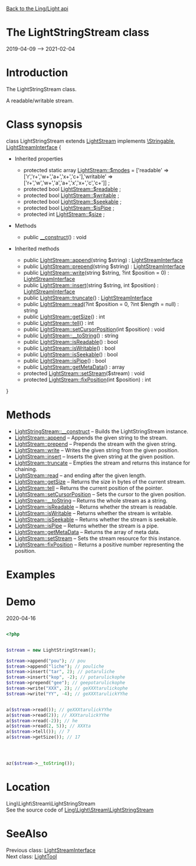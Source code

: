 [Back to the Ling/Light api](https://github.com/lingtalfi/Light/blob/master/doc/api/Ling/Light.md)



The LightStringStream class
================
2019-04-09 --> 2021-02-04






Introduction
============

The LightStringStream class.

A readable/writable stream.



Class synopsis
==============


class <span class="pl-k">LightStringStream</span> extends [LightStream](https://github.com/lingtalfi/Light/blob/master/doc/api/Ling/Light/Stream/LightStream.md) implements [\Stringable](https://wiki.php.net/rfc/stringable), [LightStreamInterface](https://github.com/lingtalfi/Light/blob/master/doc/api/Ling/Light/Stream/LightStreamInterface.md) {

- Inherited properties
    - protected static array [LightStream::$modes](#property-modes) = ['readable' => ['r','r+','w+','a+','x+','c+'],'writable' => ['r+','w','w+','a','a+','x','x+','c','c+']] ;
    - protected bool [LightStream::$readable](#property-readable) ;
    - protected bool [LightStream::$writable](#property-writable) ;
    - protected bool [LightStream::$seekable](#property-seekable) ;
    - protected bool [LightStream::$isPipe](#property-isPipe) ;
    - protected int [LightStream::$size](#property-size) ;

- Methods
    - public [__construct](https://github.com/lingtalfi/Light/blob/master/doc/api/Ling/Light/Stream/LightStringStream/__construct.md)() : void

- Inherited methods
    - public [LightStream::append](https://github.com/lingtalfi/Light/blob/master/doc/api/Ling/Light/Stream/LightStream/append.md)(string $string) : [LightStreamInterface](https://github.com/lingtalfi/Light/blob/master/doc/api/Ling/Light/Stream/LightStreamInterface.md)
    - public [LightStream::prepend](https://github.com/lingtalfi/Light/blob/master/doc/api/Ling/Light/Stream/LightStream/prepend.md)(string $string) : [LightStreamInterface](https://github.com/lingtalfi/Light/blob/master/doc/api/Ling/Light/Stream/LightStreamInterface.md)
    - public [LightStream::write](https://github.com/lingtalfi/Light/blob/master/doc/api/Ling/Light/Stream/LightStream/write.md)(string $string, ?int $position = 0) : [LightStreamInterface](https://github.com/lingtalfi/Light/blob/master/doc/api/Ling/Light/Stream/LightStreamInterface.md)
    - public [LightStream::insert](https://github.com/lingtalfi/Light/blob/master/doc/api/Ling/Light/Stream/LightStream/insert.md)(string $string, int $position) : [LightStreamInterface](https://github.com/lingtalfi/Light/blob/master/doc/api/Ling/Light/Stream/LightStreamInterface.md)
    - public [LightStream::truncate](https://github.com/lingtalfi/Light/blob/master/doc/api/Ling/Light/Stream/LightStream/truncate.md)() : [LightStreamInterface](https://github.com/lingtalfi/Light/blob/master/doc/api/Ling/Light/Stream/LightStreamInterface.md)
    - public [LightStream::read](https://github.com/lingtalfi/Light/blob/master/doc/api/Ling/Light/Stream/LightStream/read.md)(?int $position = 0, ?int $length = null) : string
    - public [LightStream::getSize](https://github.com/lingtalfi/Light/blob/master/doc/api/Ling/Light/Stream/LightStream/getSize.md)() : int
    - public [LightStream::tell](https://github.com/lingtalfi/Light/blob/master/doc/api/Ling/Light/Stream/LightStream/tell.md)() : int
    - public [LightStream::setCursorPosition](https://github.com/lingtalfi/Light/blob/master/doc/api/Ling/Light/Stream/LightStream/setCursorPosition.md)(int $position) : void
    - public [LightStream::__toString](https://github.com/lingtalfi/Light/blob/master/doc/api/Ling/Light/Stream/LightStream/__toString.md)() : string
    - public [LightStream::isReadable](https://github.com/lingtalfi/Light/blob/master/doc/api/Ling/Light/Stream/LightStream/isReadable.md)() : bool
    - public [LightStream::isWritable](https://github.com/lingtalfi/Light/blob/master/doc/api/Ling/Light/Stream/LightStream/isWritable.md)() : bool
    - public [LightStream::isSeekable](https://github.com/lingtalfi/Light/blob/master/doc/api/Ling/Light/Stream/LightStream/isSeekable.md)() : bool
    - public [LightStream::isPipe](https://github.com/lingtalfi/Light/blob/master/doc/api/Ling/Light/Stream/LightStream/isPipe.md)() : bool
    - public [LightStream::getMetaData](https://github.com/lingtalfi/Light/blob/master/doc/api/Ling/Light/Stream/LightStream/getMetaData.md)() : array
    - protected [LightStream::setStream](https://github.com/lingtalfi/Light/blob/master/doc/api/Ling/Light/Stream/LightStream/setStream.md)($stream) : void
    - protected [LightStream::fixPosition](https://github.com/lingtalfi/Light/blob/master/doc/api/Ling/Light/Stream/LightStream/fixPosition.md)(int $position) : int

}






Methods
==============

- [LightStringStream::__construct](https://github.com/lingtalfi/Light/blob/master/doc/api/Ling/Light/Stream/LightStringStream/__construct.md) &ndash; Builds the LightStringStream instance.
- [LightStream::append](https://github.com/lingtalfi/Light/blob/master/doc/api/Ling/Light/Stream/LightStream/append.md) &ndash; Appends the given string to the stream.
- [LightStream::prepend](https://github.com/lingtalfi/Light/blob/master/doc/api/Ling/Light/Stream/LightStream/prepend.md) &ndash; Prepends the stream with the given string.
- [LightStream::write](https://github.com/lingtalfi/Light/blob/master/doc/api/Ling/Light/Stream/LightStream/write.md) &ndash; Writes the given string from the given position.
- [LightStream::insert](https://github.com/lingtalfi/Light/blob/master/doc/api/Ling/Light/Stream/LightStream/insert.md) &ndash; Inserts the given string at the given position.
- [LightStream::truncate](https://github.com/lingtalfi/Light/blob/master/doc/api/Ling/Light/Stream/LightStream/truncate.md) &ndash; Empties the stream and returns this instance for chaining.
- [LightStream::read](https://github.com/lingtalfi/Light/blob/master/doc/api/Ling/Light/Stream/LightStream/read.md) &ndash; and ending after the given length.
- [LightStream::getSize](https://github.com/lingtalfi/Light/blob/master/doc/api/Ling/Light/Stream/LightStream/getSize.md) &ndash; Returns the size in bytes of the current stream.
- [LightStream::tell](https://github.com/lingtalfi/Light/blob/master/doc/api/Ling/Light/Stream/LightStream/tell.md) &ndash; Returns the current position of the pointer.
- [LightStream::setCursorPosition](https://github.com/lingtalfi/Light/blob/master/doc/api/Ling/Light/Stream/LightStream/setCursorPosition.md) &ndash; Sets the cursor to the given position.
- [LightStream::__toString](https://github.com/lingtalfi/Light/blob/master/doc/api/Ling/Light/Stream/LightStream/__toString.md) &ndash; Returns the whole stream as a string.
- [LightStream::isReadable](https://github.com/lingtalfi/Light/blob/master/doc/api/Ling/Light/Stream/LightStream/isReadable.md) &ndash; Returns whether the stream is readable.
- [LightStream::isWritable](https://github.com/lingtalfi/Light/blob/master/doc/api/Ling/Light/Stream/LightStream/isWritable.md) &ndash; Returns whether the stream is writable.
- [LightStream::isSeekable](https://github.com/lingtalfi/Light/blob/master/doc/api/Ling/Light/Stream/LightStream/isSeekable.md) &ndash; Returns whether the stream is seekable.
- [LightStream::isPipe](https://github.com/lingtalfi/Light/blob/master/doc/api/Ling/Light/Stream/LightStream/isPipe.md) &ndash; Returns whether the stream is a pipe.
- [LightStream::getMetaData](https://github.com/lingtalfi/Light/blob/master/doc/api/Ling/Light/Stream/LightStream/getMetaData.md) &ndash; Returns the array of meta data.
- [LightStream::setStream](https://github.com/lingtalfi/Light/blob/master/doc/api/Ling/Light/Stream/LightStream/setStream.md) &ndash; Sets the stream resource for this instance.
- [LightStream::fixPosition](https://github.com/lingtalfi/Light/blob/master/doc/api/Ling/Light/Stream/LightStream/fixPosition.md) &ndash; Returns a positive number representing the position.


Examples
==========

Demo
===========
2020-04-16


```php 

<?php 


$stream = new LightStringStream();

$stream->append("pou"); // pou
$stream->append("liche"); // pouliche
$stream->insert("tar", 2); // potaruliche
$stream->insert("kop", -2); // potarulickophe
$stream->prepend("gee"); // geepotarulickophe
$stream->write("XXX", 2); // geXXXtarulickophe
$stream->write("YY", -4); // geXXXtarulickYYhe


a($stream->read()); // geXXXtarulickYYhe
a($stream->read(2)); // XXXtarulickYYhe
a($stream->read(-2)); // he
a($stream->read(2, 5)); // XXXta
a($stream->tell()); // 7
a($stream->getSize()); // 17




az($stream->__toString());

```


Location
=============
Ling\Light\Stream\LightStringStream<br>
See the source code of [Ling\Light\Stream\LightStringStream](https://github.com/lingtalfi/Light/blob/master/Stream/LightStringStream.php)



SeeAlso
==============
Previous class: [LightStreamInterface](https://github.com/lingtalfi/Light/blob/master/doc/api/Ling/Light/Stream/LightStreamInterface.md)<br>Next class: [LightTool](https://github.com/lingtalfi/Light/blob/master/doc/api/Ling/Light/Tool/LightTool.md)<br>
